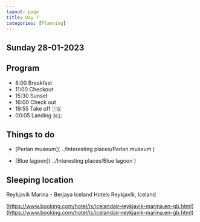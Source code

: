 ```yaml
--- 
layout: page
title: Day 7 
categories: [Planning] 
---
```

## Sunday 28-01-2023

## Program
- 8:00 Breakfast
- 11:00 Checkout
- 15:30 Sunset
- 16:00 Check out
- 19:55 Take off 🇮‍🇸
- 00:05 Landing 🇳‍🇱

## Things to do
- [Perlan museum]( ../Interesting places/Perlan museum ) 

- [Blue lagoon]( ../Interesting places/Blue lagoon ) 


## Sleeping location 
Reykjavik Marina - Berjaya Iceland Hotels
Reykjavík, Iceland

[https://www.booking.com/hotel/is/icelandair-reykjavik-marina.en-gb.html](https://www.booking.com/hotel/is/icelandair-reykjavik-marina.en-gb.html)
